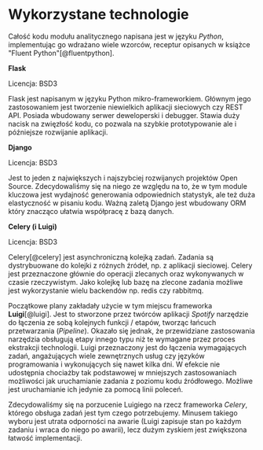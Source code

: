 # Wykorzystane technologie

Całość kodu modułu analitycznego napisana jest w języku *Python*,
implementując go wdrażano wiele wzorców, receptur opisanych w książce
"Fluent Python"[@fluentpython].


**Flask**

Licencja: BSD3

Flask jest napisanym w języku Python mikro-frameworkiem. Głównym jego zastosowaniem
jest tworzenie niewielkich aplikacji sieciowych czy REST API. Posiada wbudowany
serwer deweloperski i debugger. Stawia duży nacisk na zwięzłość kodu, co pozwala
na szybkie prototypowanie ale i późniejsze rozwijanie aplikacji.


**Django**

Licencja: BSD3

Jest to jeden z największych i najszybciej rozwijanych projektów Open Source.
Zdecydowaliśmy się na niego ze względu na to, że w tym module kluczowa jest
wydajność generowania odpowiednich statystyk, ale też duża elastyczność
w pisaniu kodu. Ważną zaletą Django jest wbudowany ORM który znacząco ułatwia
współpracę z bazą danych.


**Celery (i Luigi)**

Licencja: BSD3

Celery[@celery] jest asynchroniczną kolejką zadań.
Zadania są dystrybuowane do kolejki z różnych źródeł, np. z aplikacji sieciowej.
Celery jest przeznaczone głównie do operacji zlecanych oraz wykonywanych w
czasie rzeczywistym. Jako kolejkę lub bazę na zlecone zadania możliwe jest
wykorzystanie wielu backendów np. redis czy rabbitmq.

Początkowe plany zakładały użycie w tym miejscu
frameworka **Luigi**[@luigi]. Jest to stworzone przez twórców aplikacji *Spotify* narzędzie
do łączenia ze sobą kolejnych funkcji / etapów, tworząc łańcuch przetwarzania (*Pipeline*).
Okazało się jednak, że przewidziane
zastosowania narzędzia obsługują etapy innego typu niż te wymagane przez proces
ekstrakcji technologii. Luigi przeznaczony jest do łączenia
wymagających zadań, angażujących wiele zewnętrznych usług czy języków programowania
i wykonujących się nawet kilka dni. W efekcie nie udostępnia chociażby tak podstawowej
w mniejszych zastosowaniach możliwości jak uruchamianie zadania z poziomu kodu
źródłowego. Możliwe jest uruchamianie ich jedynie za pomocą linii poleceń.

Zdecydowaliśmy się na porzucenie Luigiego na rzecz frameworka *Celery*, którego obsługa zadań jest tym
czego potrzebujemy. Minusem takiego wyboru jest utrata odporności na awarie (Luigi zapisuje
stan po każdym zadaniu i wraca do niego po awarii), lecz dużym zyskiem jest zwiększona
łatwość implementacji.

